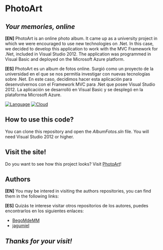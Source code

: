# PhotoArt
## _Your memories, online_

**[EN]** PhotoArt is an online photo album. It came up as a university project in which we were encouraged to use new technologies on .Net. In this case, we decided to develop this application to work with the MVC Framework for .Net, included in Visual Studio 2012. The application was programmed in Visual Basic and deployed on the Microsoft Azure platform.

**[ES]** PhotoArt es un album de fotos online. Surgió como un proyecto de la universidad en el que se nos permitía investigar con nuevas tecnologías sobre .Net. En este caso, decidimos hacer esta aplicación para desenvolvernos con el Framework MVC para .Net que posee Visual Studio 2012. La aplicación se desarrolló en Visual Basic y se desplegó en la plataforma Microsoft Azure.


[![Language](https://img.shields.io/badge/.NET-512BD4?style=for-the-badge&logo=dotnet&logoColor=white)]() [![Cloud](https://img.shields.io/badge/microsoft%20azure-0089D6?style=for-the-badge&logo=microsoft-azure&logoColor=white)]()

## How to use this code?
You can clone this repository and open the _AlbumFotos.sln_ file. You will need Visual Studio 2012 or higher.

## Visit the site!
Do you want to see how this project looks? Visit [PhotoArt](http://photoart.azurewebsites.net/)!

## Authors
**[EN]** You may be intered in visiting the authors repositories, you can find them in the following links:

**[ES]** Quizás te interese visitar otros repositorios de los autores, puedes encontrarlos en los siguientes enlaces:
- [BegoMdeMM](https://github.com/BegoMdeMM)
- [jagumiel](https://github.com/jagumiel)

## _Thanks for your visit!_
